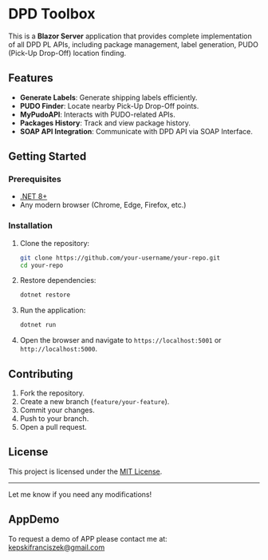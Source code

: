 # DPD Toolbox

This is a **Blazor Server** application that provides complete implementation of all DPD PL APIs, including package management, label generation, PUDO (Pick-Up Drop-Off) location finding.

## Features  

- **Generate Labels**: Generate shipping labels efficiently.  
- **PUDO Finder**: Locate nearby Pick-Up Drop-Off points.  
- **MyPudoAPI**: Interacts with PUDO-related APIs.  
- **Packages History**: Track and view package history.  
- **SOAP API Integration**: Communicate with DPD API via SOAP Interface.  

## Getting Started  

### Prerequisites  

- [.NET 8+](https://dotnet.microsoft.com/)  
- Any modern browser (Chrome, Edge, Firefox, etc.)  

### Installation  

1. Clone the repository:  
   ```sh
   git clone https://github.com/your-username/your-repo.git
   cd your-repo
   ```

2. Restore dependencies:  
   ```sh
   dotnet restore
   ```

3. Run the application:  
   ```sh
   dotnet run
   ```

4. Open the browser and navigate to `https://localhost:5001` or `http://localhost:5000`.  


## Contributing  

1. Fork the repository.  
2. Create a new branch (`feature/your-feature`).  
3. Commit your changes.  
4. Push to your branch.  
5. Open a pull request.  

## License  

This project is licensed under the [MIT License](LICENSE).  

---  

Let me know if you need any modifications!

## AppDemo
To request a demo of APP please contact me at: kepskifranciszek@gmail.com
